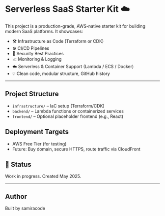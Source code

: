 # Serverless SaaS Starter Kit ☁️

This project is a production-grade, AWS-native starter kit for building modern SaaS platforms. It showcases:

- 🛠️ Infrastructure as Code (Terraform or CDK)
- ⚙️ CI/CD Pipelines
- 🔐 Security Best Practices
- 📈 Monitoring & Logging
- ☁️ Serverless & Container Support (Lambda / ECS / Docker)
- 💡 Clean code, modular structure, GitHub history

---

## Project Structure

- `infrastructure/` – IaC setup (Terraform/CDK)
- `backend/` – Lambda functions or containerized services
- `frontend/` – Optional placeholder frontend (e.g., React)

## Deployment Targets

- AWS Free Tier (for testing)
- Future: Buy domain, secure HTTPS, route traffic via CloudFront

## 🚧 Status

Work in progress. Created May 2025.

---

## Author

Built by samiracode
